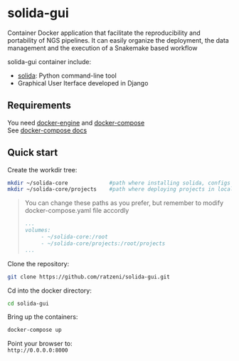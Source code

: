 # solida-gui

Container Docker application that facilitate the reproducibility and portability of NGS pipelines.
It can easily organize the deployment, the data management and the execution 
of a Snakemake based workflow

solida-gui container include:
- [solida](https://github.com/solida-core/solida): Python command-line tool 
- Graphical User Iterface developed in Django


## Requirements

You need [docker-engine](https://docs.docker.com/engine/installation/) 
and [docker-compose](https://docs.docker.com/compose/install/)  
See [docker-compose docs](https://docs.docker.com/compose/reference/overview/)

## Quick start

Create the workdir tree:
```bash
mkdir ~/solida-core             #path where installing solida, configs file, profiles and pipelines
mkdir ~/solida-core/projects    #path where deploying projects in localhost
```

> You can change these paths as you prefer, but remember to modify docker-compose.yaml file accordly
> ```yaml
> ...
> volumes:
>      - ~/solida-core:/root
>      - ~/solida-core/projects:/root/projects
> ...
>```

Clone the repository:  
```bash
git clone https://github.com/ratzeni/solida-gui.git
```

Cd into the docker directory:  
```bash
cd solida-gui
```
Bring up the containers:  
```bash
docker-compose up
```

Point your browser to:  
`http://0.0.0.0:8000` 

